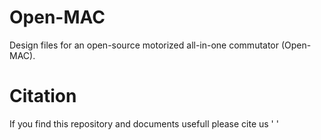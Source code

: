 # Open-MAC
Design files for an open-source motorized all-in-one commutator (Open-MAC).


# Citation
If you find this repository and documents usefull please cite us
' '
